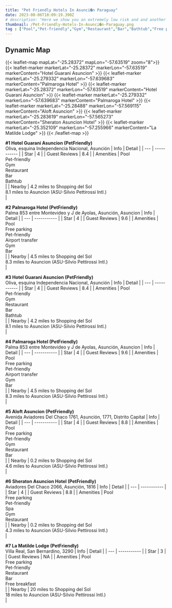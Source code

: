 ```yaml
---
title: "Pet Friendly Hotels In Asunci�n Paraguay"
date: 2023-08-06T18:09:19.390Z
# description: "Here we show you an extremely low risk and and another medium risk approach to earn passive income "
thumbnail: /Pet-Friendly-Hotels-In-Asunci�n-Paraguay.png
tag : ["Pool","Pet-friendly","Gym","Restaurant","Bar","Bathtub","Free parking","Airport transfer","Spa","Free breakfast"]
---
```


## Dynamic Map
{{< leaflet-map  mapLat="-25.28372" mapLon="-57.63519" zoom="8">}}
    {{< leaflet-marker markerLat="-25.28372" markerLon="-57.63519" markerContent="Hotel Guarani Asuncion" >}}
    {{< leaflet-marker markerLat="-25.279332" markerLon="-57.639683" markerContent="Palmaroga Hotel" >}}
    {{< leaflet-marker markerLat="-25.28372" markerLon="-57.63519" markerContent="Hotel Guarani Asuncion" >}}
    {{< leaflet-marker markerLat="-25.279332" markerLon="-57.639683" markerContent="Palmaroga Hotel" >}}
    {{< leaflet-marker markerLat="-25.28488" markerLon="-57.569115" markerContent="Aloft Asuncion" >}}
    {{< leaflet-marker markerLat="-25.283619" markerLon="-57.565273" markerContent="Sheraton Asuncion Hotel" >}}
    {{< leaflet-marker markerLat="-25.352109" markerLon="-57.255966" markerContent="La Matilde Lodge" >}}
{{< /leaflet-map >}}


**#1 Hotel Guarani Asuncion (PetFriendly)**<br>Oliva, esquina Independencia Nacional, Asunción
| Info | Detail |
| --- | ----------- |
| Star | 4 |
| Guest Reviews | 8.4 |
| Amenities | Pool<br>Pet-friendly<br>Gym<br>Restaurant<br>Bar<br>Bathtub<br> |
| Nearby | 4.2 miles to Shopping del Sol<br>8.1 miles to Asuncion (ASU-Silvio Pettirossi Intl.)<br> |

**#2 Palmaroga Hotel (PetFriendly)**<br>Palma 853 entre Montevideo y J de Ayolas, Asunción, Asuncion
| Info | Detail |
| --- | ----------- |
| Star | 4 |
| Guest Reviews | 9.6 |
| Amenities | Pool<br>Free parking<br>Pet-friendly<br>Airport transfer<br>Gym<br>Bar<br> |
| Nearby | 4.5 miles to Shopping del Sol<br>8.3 miles to Asuncion (ASU-Silvio Pettirossi Intl.)<br> |

**#3 Hotel Guarani Asuncion (PetFriendly)**<br>Oliva, esquina Independencia Nacional, Asunción
| Info | Detail |
| --- | ----------- |
| Star | 4 |
| Guest Reviews | 8.4 |
| Amenities | Pool<br>Pet-friendly<br>Gym<br>Restaurant<br>Bar<br>Bathtub<br> |
| Nearby | 4.2 miles to Shopping del Sol<br>8.1 miles to Asuncion (ASU-Silvio Pettirossi Intl.)<br> |

**#4 Palmaroga Hotel (PetFriendly)**<br>Palma 853 entre Montevideo y J de Ayolas, Asunción, Asuncion
| Info | Detail |
| --- | ----------- |
| Star | 4 |
| Guest Reviews | 9.6 |
| Amenities | Pool<br>Free parking<br>Pet-friendly<br>Airport transfer<br>Gym<br>Bar<br> |
| Nearby | 4.5 miles to Shopping del Sol<br>8.3 miles to Asuncion (ASU-Silvio Pettirossi Intl.)<br> |

**#5 Aloft Asuncion (PetFriendly)**<br>Avenida Aviadores Del Chaco 1761, Asunción, 1771, Distrito Capital
| Info | Detail |
| --- | ----------- |
| Star | 4 |
| Guest Reviews | 8.8 |
| Amenities | Pool<br>Free parking<br>Pet-friendly<br>Gym<br>Restaurant<br>Bar<br> |
| Nearby | 0.2 miles to Shopping del Sol<br>4.6 miles to Asuncion (ASU-Silvio Pettirossi Intl.)<br> |

**#6 Sheraton Asuncion Hotel (PetFriendly)**<br>Aviadores Del Chaco 2066, Asunción, 1816
| Info | Detail |
| --- | ----------- |
| Star | 4 |
| Guest Reviews | 8.8 |
| Amenities | Pool<br>Free parking<br>Pet-friendly<br>Spa<br>Gym<br>Restaurant<br> |
| Nearby | 0.2 miles to Shopping del Sol<br>4.3 miles to Asuncion (ASU-Silvio Pettirossi Intl.)<br> |

**#7 La Matilde Lodge (PetFriendly)**<br>Villa Real, San Bernardino, 3290
| Info | Detail |
| --- | ----------- |
| Star | 3 |
| Guest Reviews | NA |
| Amenities | Pool<br>Free parking<br>Pet-friendly<br>Restaurant<br>Bar<br>Free breakfast<br> |
| Nearby | 20 miles to Shopping del Sol<br>18 miles to Asuncion (ASU-Silvio Pettirossi Intl.)<br> |

